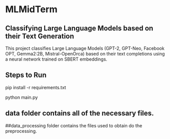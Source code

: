 # MLMidTerm

## Classifying Large Language Models based on their Text Generation

This project classifies Large Language Models (GPT-2, GPT-Neo, Facebook OPT, Gemma2:2B, Mistral-OpenOrca) based on their text completions using a neural network trained on SBERT embeddings.


## Steps to Run

pip install -r requirements.txt

python main.py

## data folder contains all of the necessary files.
##data_processing folder contains the files used to obtain do the preprocessing.
